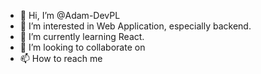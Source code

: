 - 👋 Hi, I’m @Adam-DevPL
- 👀 I’m interested in Web Application, especially backend.
- 🌱 I’m currently learning React.
- 💞️ I’m looking to collaborate on <none>
- 📫 How to reach me <none>

<!---
Adam-DevPL/Adam-DevPL is a ✨ special ✨ repository because its `README.md` (this file) appears on your GitHub profile.
You can click the Preview link to take a look at your changes.
--->
